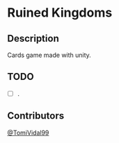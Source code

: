 # Ruined Kingdoms

## Description
Cards game made with unity.

## TODO
- [ ] .

## Contributors
[@TomiVidal99](https://github.com/TomiVidal99)
